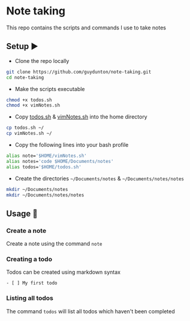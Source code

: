# Note taking

This repo contains the scripts and commands I use to take notes

## Setup :arrow_forward:

- Clone the repo locally

```bash
git clone https://github.com/guydunton/note-taking.git
cd note-taking
```

- Make the scripts executable

```bash
chmod +x todos.sh
chmod +x vimNotes.sh
```

- Copy [todos.sh](./todos.sh) & [vimNotes.sh](./vimNotes.sh) into the home directory

```bash
cp todos.sh ~/
cp vimNotes.sh ~/
```

- Copy the following lines into your bash profile

```bash
alias note='$HOME/vimNotes.sh'
alias notes='code $HOME/Documents/notes'
alias todos='$HOME/todos.sh'
```

- Create the directories `~/Documents/notes` & `~/Documents/notes/notes`

```bash
mkdir ~/Documents/notes
mkdir ~/Documents/notes/notes
```

## Usage :memo:

### Create a note

Create a note using the command `note`

### Creating a todo

Todos can be created using markdown syntax

```
- [ ] My first todo
```

### Listing all todos

The command `todos` will list all todos which haven't been completed
